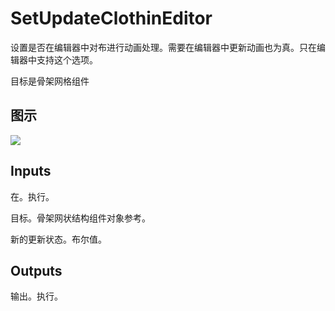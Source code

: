 # SetUpdateClothinEditor

设置是否在编辑器中对布进行动画处理。需要在编辑器中更新动画也为真。只在编辑器中支持这个选项。

目标是骨架网格组件

## 图示

![]($-20221218-18263015.png)

## Inputs

在。执行。

目标。骨架网状结构组件对象参考。

新的更新状态。布尔值。 

## Outputs

输出。执行。
